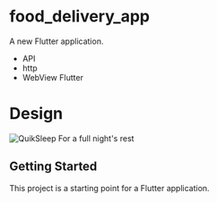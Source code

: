# food_delivery_app

A new Flutter application.
- API
- http
- WebView Flutter

# Design 
![QuikSleep For a full night's rest](https://user-images.githubusercontent.com/60022292/87144257-c04fbe80-c2a7-11ea-9b43-132534a8007f.gif)




## Getting Started

This project is a starting point for a Flutter application.
